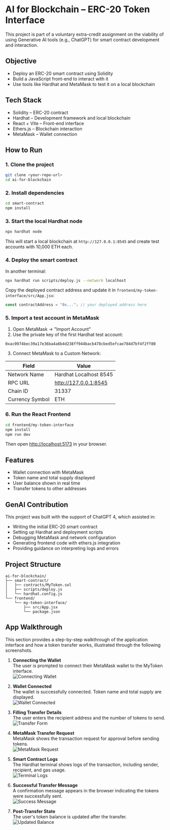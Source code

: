 
# AI for Blockchain – ERC-20 Token Interface

This project is part of a voluntary extra-credit assignment on the viability of using Generative AI tools (e.g., ChatGPT) for smart contract development and interaction.

## Objective

- Deploy an ERC-20 smart contract using Solidity
- Build a JavaScript front-end to interact with it
- Use tools like Hardhat and MetaMask to test it on a local blockchain

## Tech Stack

- Solidity – ERC-20 contract
- Hardhat – Development framework and local blockchain
- React + Vite – Front-end interface
- Ethers.js – Blockchain interaction
- MetaMask – Wallet connection

## How to Run

### 1. Clone the project

```bash
git clone <your-repo-url>
cd ai-for-blockchain
```

### 2. Install dependencies

```bash
cd smart-contract
npm install
```

### 3. Start the local Hardhat node

```bash
npx hardhat node
```

This will start a local blockchain at `http://127.0.0.1:8545` and create test accounts with 10,000 ETH each.

### 4. Deploy the smart contract

In another terminal:

```bash
npx hardhat run scripts/deploy.js --network localhost
```

Copy the deployed contract address and update it in `frontend/my-token-interface/src/App.jsx`:

```js
const contractAddress = "0x..."; // your deployed address here
```

### 5. Import a test account in MetaMask

1. Open MetaMask → "Import Account"
2. Use the private key of the first Hardhat test account:

```
0xac0974bec39a17e36ba4a6b4d238ff944bacb478cbed5efcae784d7bf4f2ff80
```

3. Connect MetaMask to a Custom Network:

| Field            | Value                   |
|------------------|-------------------------|
| Network Name     | Hardhat Localhost 8545  |
| RPC URL          | http://127.0.0.1:8545   |
| Chain ID         | 31337                   |
| Currency Symbol  | ETH                     |

### 6. Run the React Frontend

```bash
cd frontend/my-token-interface
npm install
npm run dev
```

Then open [http://localhost:5173](http://localhost:5173) in your browser.

## Features

- Wallet connection with MetaMask
- Token name and total supply displayed
- User balance shown in real time
- Transfer tokens to other addresses

## GenAI Contribution

This project was built with the support of ChatGPT 4, which assisted in:

- Writing the initial ERC-20 smart contract
- Setting up Hardhat and deployment scripts
- Debugging MetaMask and network configuration
- Generating frontend code with ethers.js integration
- Providing guidance on interpreting logs and errors

## Project Structure

```
ai-for-blockchain/
├── smart-contract/
│   ├── contracts/MyToken.sol
│   ├── scripts/deploy.js
│   └── hardhat.config.js
└── frontend/
    └── my-token-interface/
        ├── src/App.jsx
        └── package.json
```

## App Walkthrough

This section provides a step-by-step walkthrough of the application interface and how a token transfer works, illustrated through the following screenshots.

1. **Connecting the Wallet**  
   The user is prompted to connect their MetaMask wallet to the MyToken interface.  
   ![Connecting Wallet](./screenshots/first.jpeg)

2. **Wallet Connected**  
   The wallet is successfully connected. Token name and total supply are displayed.  
   ![Wallet Connected](./screenshots/second.jpeg)

3. **Filling Transfer Details**  
   The user enters the recipient address and the number of tokens to send.  
   ![Transfer Form](./screenshots/third.jpeg)

4. **MetaMask Transfer Request**  
   MetaMask shows the transaction request for approval before sending tokens.  
   ![MetaMask Request](./screenshots/fourth.jpeg)

5. **Smart Contract Logs**  
   The Hardhat terminal shows logs of the transaction, including sender, recipient, and gas usage.  
   ![Terminal Logs](./screenshots/fifth.jpeg)

6. **Successful Transfer Message**  
   A confirmation message appears in the browser indicating the tokens were successfully sent.  
   ![Success Message](./screenshots/sixth.jpeg)

7. **Post-Transfer State**  
   The user's token balance is updated after the transfer.  
   ![Updated Balance](./screenshots/seventh.jpeg)